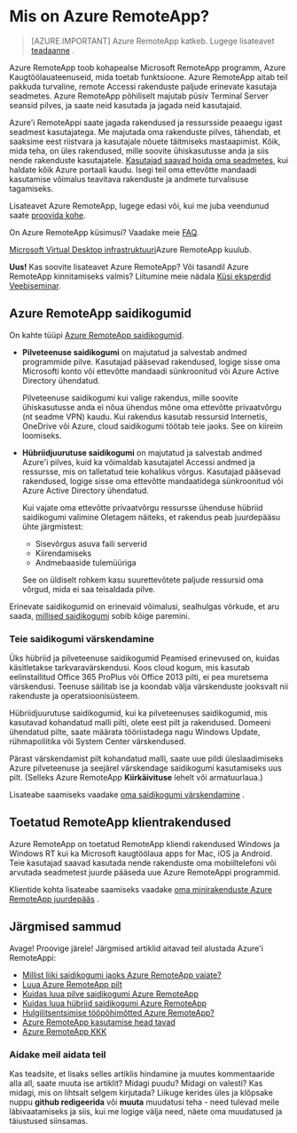 <properties 
    pageTitle="Mis on Azure RemoteApp? | Microsoft Azure'i" 
    description="Saate teada, kuidas rakendusi ja mis tahes seadme kaudu Azure RemoteApp ressursse ühiskasutusse andmine." 
    services="remoteapp" 
    documentationCenter="" 
    authors="lizap" 
    manager="mbaldwin" 
    editor=""/>

<tags 
    ms.service="remoteapp" 
    ms.workload="compute" 
    ms.tgt_pltfrm="na" 
    ms.devlang="na" 
    ms.topic="get-started-article" 
    ms.date="08/15/2016" 
    ms.author="elizapo"/>

# <a name="what-is-azure-remoteapp"></a>Mis on Azure RemoteApp?

> [AZURE.IMPORTANT]
> Azure RemoteApp katkeb. Lugege lisateavet [teadaanne](https://go.microsoft.com/fwlink/?linkid=821148) .

Azure RemoteApp toob kohapealse Microsoft RemoteApp programm, Azure Kaugtöölauateenuseid, mida toetab funktsioone. Azure RemoteApp aitab teil pakkuda turvaline, remote Accessi rakenduste paljude erinevate kasutaja seadmetes. Azure RemoteApp põhiliselt majutab püsiv Terminal Server seansid pilves, ja saate neid kasutada ja jagada neid kasutajaid.

Azure'i RemoteAppi saate jagada rakendused ja ressursside peaaegu igast seadmest kasutajatega. Me majutada oma rakenduste pilves, tähendab, et saaksime eest riistvara ja kasutajale nõuete täitmiseks mastaapimist. Kõik, mida teha, on üles rakendused, mille soovite ühiskasutusse anda ja siis nende rakenduste kasutajatele. [Kasutajad saavad hoida oma seadmetes](remoteapp-clients.md), kui haldate kõik Azure portaali kaudu. Isegi teil oma ettevõtte mandaadi kasutamise võimalus teavitava rakenduste ja andmete turvalisuse tagamiseks.

Lisateavet Azure RemoteApp, lugege edasi või, kui me juba veendunud saate [proovida kohe](https://azure.microsoft.com/services/remoteapp/).

On Azure RemoteApp küsimusi? Vaadake meie [FAQ](remoteapp-faq.md).

[Microsoft Virtual Desktop infrastruktuuri](http://www.microsoft.com/server-cloud/products/virtual-desktop-infrastructure/explore.aspx)Azure RemoteApp kuulub.

**Uus!** Kas soovite lisateavet Azure RemoteApp? Või tasandil Azure RemoteApp kinnitamiseks valmis? Liitumine meie nädala [Küsi eksperdid Veebiseminar](https://azureinfo.microsoft.com/AzureRemoteAppAskTheExperts-Registration-Page.html?ls=Website).

## <a name="azure-remoteapp-collections"></a>Azure RemoteApp saidikogumid
On kahte tüüpi [Azure RemoteApp saidikogumid](remoteapp-collections.md).


- **Pilveteenuse saidikogumi** on majutatud ja salvestab andmed programmide pilve. Kasutajad pääsevad rakendused, logige sisse oma Microsofti konto või ettevõtte mandaadi sünkroonitud või Azure Active Directory ühendatud.

    Pilveteenuse saidikogumi kui valige rakendus, mille soovite ühiskasutusse anda ei nõua ühendus mõne oma ettevõtte privaatvõrgu (nt seadme VPN) kaudu. Kui rakendus kasutab ressursid Internetis, OneDrive või Azure, cloud saidikogumi töötab teie jaoks. See on kiireim loomiseks.

- **Hübriidjuurutuse saidikogumi** on majutatud ja salvestab andmed Azure'i pilves, kuid ka võimaldab kasutajatel Accessi andmed ja ressursse, mis on talletatud teie kohalikus võrgus. Kasutajad pääsevad rakendused, logige sisse oma ettevõtte mandaatidega sünkroonitud või Azure Active Directory ühendatud.

    Kui vajate oma ettevõtte privaatvõrgu ressursse ühenduse hübriid saidikogumi valimine Oletagem näiteks, et rakendus peab juurdepääsu ühte järgmistest:

    - Sisevõrgus asuva faili serverid
    - Kiirendamiseks
    - Andmebaaside tulemüüriga

    See on üldiselt rohkem kasu suurettevõtete paljude ressursid oma võrgud, mida ei saa teisaldada pilve.

Erinevate saidikogumid on erinevaid võimalusi, sealhulgas võrkude, et aru saada, [millised saidikogumi](remoteapp-collections.md) sobib kõige paremini. 


### <a name="updating-your-collection"></a>Teie saidikogumi värskendamine
Üks hübriid ja pilveteenuse saidikogumid Peamised erinevused on, kuidas käsitletakse tarkvaravärskendusi. Koos cloud kogum, mis kasutab eelinstallitud Office 365 ProPlus või Office 2013 pilti, ei pea muretsema värskendusi. Teenuse säilitab ise ja koondab välja värskenduste jooksvalt nii rakenduste ja operatsioonisüsteem.

Hübriidjuurutuse saidikogumid, kui ka pilveteenuses saidikogumid, mis kasutavad kohandatud malli pilti, olete eest pilt ja rakendused. Domeeni ühendatud pilte, saate määrata tööriistadega nagu Windows Update, rühmapoliitika või System Center värskendused.

Pärast värskendamist pilt kohandatud malli, saate uue pildi üleslaadimiseks Azure pilveteenuse ja seejärel värskendage saidikogumi kasutamiseks uus pilt. (Selleks Azure RemoteApp **Kiirkäivituse** lehelt või armatuurlaua.)

Lisateabe saamiseks vaadake [oma saidikogumi värskendamine](remoteapp-update.md) .

## <a name="supported-remoteapp-clients"></a>Toetatud RemoteApp klientrakendused
Azure RemoteApp on toetatud RemoteApp kliendi rakendused Windows ja Windows RT kui ka Microsoft kaugtöölaua apps for Mac, iOS ja Android. Teie kasutajad saavad kasutada nende rakenduste oma mobiiltelefoni või arvutada seadmetest juurde pääseda uue Azure RemoteAppi programmid.

Klientide kohta lisateabe saamiseks vaadake [oma minirakenduste Azure RemoteApp juurdepääs](remoteapp-clients.md) .

## <a name="next-steps"></a>Järgmised sammud
Avage! Proovige järele! Järgmised artiklid aitavad teil alustada Azure'i RemoteAppi:

- [Millist liiki saidikogumi jaoks Azure RemoteApp vajate?](remoteapp-collections.md)
- [Luua Azure RemoteApp pilt](remoteapp-imageoptions.md)
- [Kuidas luua pilve saidikogumi Azure RemoteApp](remoteapp-create-cloud-deployment.md)
- [Kuidas luua hübriid saidikogumi Azure RemoteApp](remoteapp-create-hybrid-deployment.md)
- [Hulgilitsentsimise tööpõhimõtted Azure RemoteApp?](remoteapp-licensing.md)
- [Azure RemoteApp kasutamise head tavad](remoteapp-bestpractices.md)
- [Azure RemoteApp KKK](remoteapp-faq.md)
 

### <a name="help-us-help-you"></a>Aidake meil aidata teil 
Kas teadsite, et lisaks selles artiklis hindamine ja muutes kommentaaride alla all, saate muuta ise artiklit? Midagi puudu? Midagi on valesti? Kas midagi, mis on lihtsalt selgem kirjutada? Liikuge kerides üles ja klõpsake nuppu **github redigeerida** või **muuta** muudatusi teha - need tulevad meile läbivaatamiseks ja siis, kui me logige välja need, näete oma muudatused ja täiustused siinsamas.
